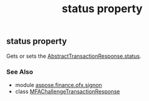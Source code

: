 ﻿---
title: status property
second_title: Aspose.Finance for Python via .NET API References
description: 
type: docs
weight: 60
url: /python-net/aspose.finance.ofx.signon/mfachallengetransactionresponse/status/
is_root: false
---

## status property


Gets or sets the [AbstractTransactionResponse.status](/finance/python-net/aspose.finance.ofx/abstracttransactionresponse#status).

### See Also
* module [aspose.finance.ofx.signon](../../)
* class [MFAChallengeTransactionResponse](/finance/python-net/aspose.finance.ofx.signon/mfachallengetransactionresponse)
